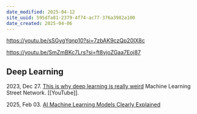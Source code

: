 ```yaml
---
date_modified: 2025-04-12
site_uuid: 595dfa81-2379-4f74-ac77-376a3982a100
date_created: 2025-04-06
---
```


https://youtu.be/sSGygYqnp10?si=7zbAK9czQp20IX8c

https://youtu.be/SmZmBKc7Lrs?si=ft8vjoZGaa7Eoj87
## Deep Learning

2023, Dec 27. [This is why deep learning is really weird](https://youtu.be/sJXn4Cl4oww?si=WHKt3vjYOx7ThrEl) Machine Learning Street Network. [[YouTube]].

2025, Feb 03. [AI Machine Learning Models Clearly Explained](]https://youtu.be/0YdpwSYMY6I?si=XHx9bU4_7ZDtXu7m)